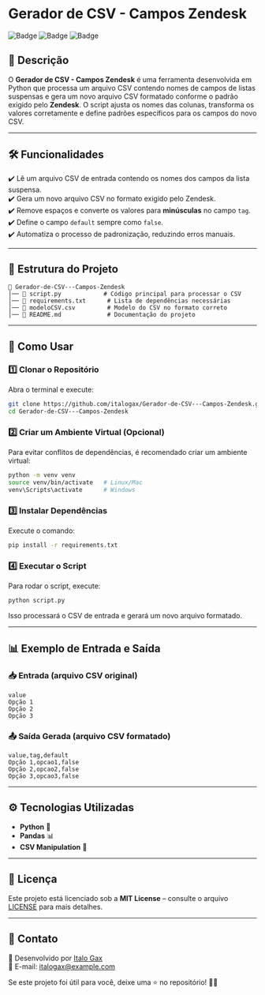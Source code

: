 # **Gerador de CSV - Campos Zendesk**

![Badge](https://img.shields.io/badge/Python-3.x-blue) ![Badge](https://img.shields.io/badge/CSV-Automation-green) ![Badge](https://img.shields.io/badge/Zendesk-Integration-orange)

## **📌 Descrição**
O **Gerador de CSV - Campos Zendesk** é uma ferramenta desenvolvida em Python que processa um arquivo CSV contendo nomes de campos de listas suspensas e gera um novo arquivo CSV formatado conforme o padrão exigido pelo **Zendesk**. O script ajusta os nomes das colunas, transforma os valores corretamente e define padrões específicos para os campos do novo CSV.

---

## **🛠 Funcionalidades**
✔️ Lê um arquivo CSV de entrada contendo os nomes dos campos da lista suspensa.  
✔️ Gera um novo arquivo CSV no formato exigido pelo Zendesk.  
✔️ Remove espaços e converte os valores para **minúsculas** no campo `tag`.  
✔️ Define o campo `default` sempre como `false`.  
✔️ Automatiza o processo de padronização, reduzindo erros manuais.  

---

## **📂 Estrutura do Projeto**
```
📂 Gerador-de-CSV---Campos-Zendesk
│── 📄 script.py            # Código principal para processar o CSV
│── 📄 requirements.txt      # Lista de dependências necessárias
│── 📄 modeloCSV.csv         # Modelo do CSV no formato correto
│── 📄 README.md             # Documentação do projeto
```

---

## **🚀 Como Usar**
### **1️⃣ Clonar o Repositório**
Abra o terminal e execute:
```sh
git clone https://github.com/italogax/Gerador-de-CSV---Campos-Zendesk.git
cd Gerador-de-CSV---Campos-Zendesk
```

### **2️⃣ Criar um Ambiente Virtual (Opcional)**
Para evitar conflitos de dependências, é recomendado criar um ambiente virtual:
```sh
python -m venv venv
source venv/bin/activate   # Linux/Mac
venv\Scripts\activate      # Windows
```

### **3️⃣ Instalar Dependências**
Execute o comando:
```sh
pip install -r requirements.txt
```

### **4️⃣ Executar o Script**
Para rodar o script, execute:
```sh
python script.py
```
Isso processará o CSV de entrada e gerará um novo arquivo formatado.

---

## **📊 Exemplo de Entrada e Saída**
### **📥 Entrada (arquivo CSV original)**
```
value
Opção 1
Opção 2
Opção 3
```

### **📤 Saída Gerada (arquivo CSV formatado)**
```
value,tag,default
Opção 1,opcao1,false
Opção 2,opcao2,false
Opção 3,opcao3,false
```

---

## **⚙️ Tecnologias Utilizadas**
- **Python** 🐍
- **Pandas** 📊
- **CSV Manipulation** 📑

---

## **📝 Licença**
Este projeto está licenciado sob a **MIT License** – consulte o arquivo [LICENSE](LICENSE) para mais detalhes.

---

## **📩 Contato**
🔹 Desenvolvido por [Italo Gax](https://github.com/italogax)  
📧 E-mail: italogax@example.com  

Se este projeto foi útil para você, deixe uma ⭐ no repositório! 🚀✨
